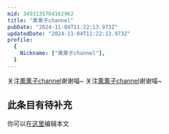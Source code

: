 ```yaml
---
mid: 3493135764162962
title: "熏熏子channel"
pubDate: "2024-11-04T11:22:13.973Z"
updatedDate: "2024-11-04T11:22:13.973Z"
profile:
  {
    Nickname: ["熏熏子channel"],
  }
---
```


关注[熏熏子channel](https://space.bilibili.com/3493135764162962)谢谢喵~ 关注[熏熏子channel](https://space.bilibili.com/3493135764162962)谢谢喵~

## 此条目有待补充
你可以在[这里](https://github.com/Yuhanawa/VTuber.ICU-Content/edit/master/v/熏熏子channel/index.md)编辑本文
